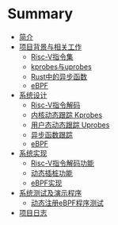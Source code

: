 # Summary

- [简介](./proj145技术报告.md)
- [项目背景与相关工作]()
  - [Risc-V指令集](./background/riscv_insn.md)
  - [kprobes与uprobes](./background/kprobes_uprobes.md)
  - [Rust中的异步函数](./background/rust_async.md)
  - [eBPF](./background/eBPF.md)
- [系统设计]()
  - [Risc-V指令解码](./sys_design/insn_decode.md)
  - [内核动态跟踪 Kprobes](./sys_design/kprobes.md)
  - [用户态动态跟踪 Uprobes](./sys_design/uprobes.md)
  - [异步函数跟踪](./sys_design/async_func.md)
  - [eBPF](./sys_design/ebpf.md)
- [系统实现]()
  - [Risc-V指令解码功能](./sys_impl/insn_decode.md)
  - [动态插桩功能](./sys_impl/probes.md)
  - [eBPF实现](./sys_impl/ebpf.md)
- [系统测试及演示程序]()
  - [动态注册eBPF程序测试](./test&demo/dynamic_probe.md)
- [项目日志](./log.md)
